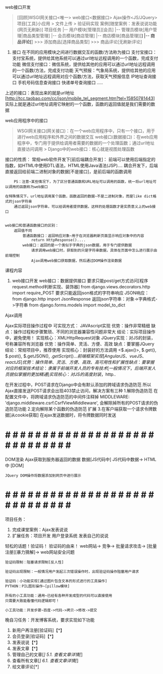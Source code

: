 web接口开发
> [回顾]WSGI网关接口<唯一>
> web接口<数据接口>
> Ajax操作<JS/JQuery>
> 项目[工具]小应用
    > 文件上传
    > 验证码实现
> 案例[随堂案例：发表说说功能(网页无刷新)]
> 项目任务
    |-- 用户模块[管理员][会员]
    |-- 管理员模块[用户管理|商品类型管理]
    |-- 会员模块[商店管理]
    |-- 商店模块[商品管理][****]
    |-- 商品评论[****]
    >>> 添加商品[选择商品类型]<Ajax>
    >>> 商品评论[无刷新评论]<Ajax>


1. 接口
在不同的应用模块之间进行数据交互的函数/方法称为接口
支付宝接口：支付宝系统，提供给其他系统可以通过url地址远程调用的一个函数，完成支付功能
微信支付接口：微信系统，提供给其他的应用可以通过url地址远程调用的一个函数/方法，完成支付功能
天气预报：气象局系统，提供给其他的应用可以通过url地址远程调用对应个函数/方法，获取天气预报信息
IP地址查询接口
手机号码信息查询接口
快递单号查询接口
.....

上述的接口：表现出来的就是url地址
    [http://tcc.taobao.com/cc/json/mobile_tel_segment.htm?tel=15850781443]
    实际上就是通过url地址调用它映射的一个函数，函数的返回值就是我们需要的数据


web应用程序中的接口
> WSGI网关接口(网关接口)：在一个web应用程序中，只有一个接口，用于进行web应用程序和外界之间的数据交互
> web接口(数据接口)：在web应用程序中，专门用于提供给调用者需要的数据的一个处理函数；通过url地址直接访问调用
    > Django中的web接口：核心就是视图处理函数

接口的性质：
    常规web软件开发下[前后端耦合开发]：
        前端可以使用后端指定的指数，如HTML中使用DTL语法，HTML使用Java语法(JSP)....
        耦合开发下，后端直接返回给前端二进制对象的数据[不是接口]，是前后端的函数调用

        PS：注意~某些情况下，为了区分普通函数和URL地址可以调用的函数，统一将url地址可以调用的函数称为web接口

    在特殊情况下，url地址调用某个函数，函数返回的数据~不是二进制对象，而是like dict格式的json字符串
        通过返回json字符串，可以给调用者提供数据，这样的处理函数才是实质意义上的web接口


    web接口和普通函数接口的区别：
        返回值不同
            普通函数接口：返回响应对象~用于在浏览器刷新页面显示响应对象中的内容
                return HttpResponse()....
            web接口：返回的是一个类似于字典的json数据，用于专门提供数据
                请求调用web接口时，获取到的只是字符串数据，具体在页面中怎么进行展示由前端控制
                Ajax调用web接口获取数据，然后通过DOM操作渲染数据

课程内容
1. web接口开发
web接口：数据提供接口
    要求只能post/get方式访问[程序request.method判断实现、装饰器]
        from django.views.decorators.http import require_POST
    要求只能返回json格式的字符串响应
        JSON响应：
            from django.http import JsonResponse
        返回json字符串：对象->字典格式->字符串
            from django.forms.models import model_to_dict

Ajax调用

Ajax实际项目操作过程中
	可实现方式：
	JAVAscript实现
		优势：操作非常精细
		缺点：操作过程和步骤繁琐、不同的浏览器兼容性问题非常大
		结论：实际项目操作中，避免使用！
		实现核心：XMLHttpRequest对象
	JQuery实现：对JS的封装，号称兼容所有浏览器
		优势：操作简单、灵活、方便、高效
		缺点：要掌握JQuery
		结论：常规项目中，推荐使用
		实现核心：封装好的方法调用 <$.ajax()>, $.get(), $.post(), $.getJSON(), $.getScript()...
	前端框架实现[AngularJS、vueJS、reactJS]
	    优势：操作简单、灵活、方便、高效、高可用性和扩展性
	    缺点：要掌握对应的框架技术
	    结论：隶属于前端开发人员的专有技术[一般情况下，后端开发人员貌似掌握的更加精通]
	    实现核心：对JS的高度封装，$http..



在开发过程中，POST请求在Django中会有默认添加的跨域请求伪造防范
所以Ajax直接发送POST请求会出现403禁止访问，解决方案有三种
1.解除伪造防范
    在配置文件中，将跨域请求伪造防范的中间件注释掉
    MIDDLEWARE:
    'django.middleware.csrf.CsrfViewMiddleware',
    会解除掉所有的POST请求的伪造防范功能
2.定向解除某个函数的伪造防范
    扩展
3.在客户端获取一个请求令牌数据[从cookie获取]
    在ajax发送数据时，将令牌数据同时发送

# # # # # # # # # # # # # # # # # # # # # # # # # # # # # # #
DOM渲染
    Ajax获取到服务器返回的数据
        数据[JS代码中]
    JS代码中数据-> HTML中  [DOM]

    JQuery DOM操作将数据添加到网页中进行展示

# # # # # # # # # # # # # # # # # # # # # # # # # # # # # # #
项目任务：
1. 完成课堂案例：Ajax发表说说
2. 扩展任务：项目开发
    用户登录系统
    发表自己的说说

轻松的话题！验证码！
    验证码的由来！
    web网站-> 竞争-> 批量请求攻击-> [批量注册][暴力猜解]-> web网站安全问题

    验证码限制：阻塞请求限制[反人性]

    验证码出现限制：一般情况用户发起三次错误操作时，出现验证码操作阻塞用户请求

    验证码：小功能实现[通过图片包含文本的形式进行的工具操作]
    PYTHON：PIL图形操作~[pillow模块]

    所有的小工具功能：通用~已经有各种开发成型的代码可以直接使用
    只需要大致能看懂代码逻辑即可！

    小工具功能：开发步骤~百度->代码->拷贝->修改->提交

晚自习任务：开发博客系统，要求实现如下功能
1. 新用户再注册[验证码]【*】
2. 会员登录[验证码]【*】
3. 发表说说【*】
4. 发表文章【*】
5. 管理自己的文章[*]
    5.1. 查看文章详情[*]
6. 查看所有文章[*]
    6.1. 查看文章详情[*]
7. 给文章评论[*]

